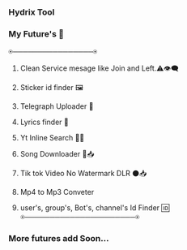 ### Hydrix Tool

### My Future's 🌟
⍟────────────────⍟

1. Clean Service mesage like Join and Left.⚠️👁️‍🗨️

2. Sticker id finder 🖼️

3. Telegraph Uploader 📜

4. Lyrics finder 🎼

5. Yt Inline Search 🔴🔎

6. Song Downloader 🎵📥

7. Tik tok Video No Watermark DLR ⚫📥

8. Mp4 to Mp3 Conveter

9. user's, group's, Bot's, channel's Id Finder 🆔
⍟──────────────────────⍟
### More futures add Soon...
